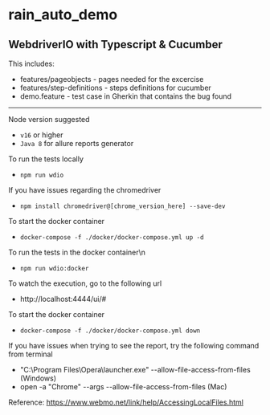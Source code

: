 # rain_auto_demo
WebdriverIO with Typescript &amp; Cucumber
---------------------------------------------------------------

This includes:
* features/pageobjects - pages needed for the excercise
* features/step-definitions - steps definitions for cucumber
* demo.feature - test case in Gherkin that contains the bug found

---------------------------------------------------------------
Node version suggested
* `v16` or higher
* `Java 8` for allure reports generator

To run the tests locally
* `npm run wdio`

If you have issues regarding the chromedriver
* `npm install chromedriver@[chrome_version_here] --save-dev`

To start the docker container
* `docker-compose -f ./docker/docker-compose.yml up -d`

To run the tests in the docker container\n
* `npm run wdio:docker`

To watch the execution, go to the following url
* http://localhost:4444/ui/#

To start the docker container
* `docker-compose -f ./docker/docker-compose.yml down`

If you have issues when trying to see the report, try the following command from terminal
* "C:\Program Files\Opera\launcher.exe" --allow-file-access-from-files (Windows)
* open -a "Chrome" --args --allow-file-access-from-files (Mac)

Reference: https://www.webmo.net/link/help/AccessingLocalFiles.html
